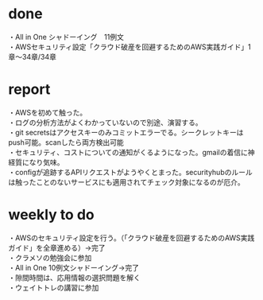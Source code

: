# done
・All in One シャドーイング　11例文</br>
・AWSセキュリティ設定「クラウド破産を回避するためのAWS実践ガイド」1章〜34章/34章</br>

# report
・AWSを初めて触った。</br>
・ログの分析方法がよくわかっていないので別途、演習する。</br>
・git secretsはアクセスキーのみコミットエラーでる。シークレットキーはpush可能。scanしたら両方検出可能</br>
・セキュリティ、コストについての通知がくるようになった。gmailの着信に神経質になり気味。</br>
・configが追跡するAPIリクエストがようやくとまった。securityhubのルールは触ったことのないサービスにも適用されてチェック対象になるのが厄介。</br>

# weekly to do
・AWSのセキュリティ設定を行う。（「クラウド破産を回避するためのAWS実践ガイド」を全章進める）→完了</br>
・クラメソの勉強会に参加</br>
・All in One 10例文シャドーイング→完了</br>
・隙間時間は、応用情報の選択問題を解く</br>
・ウェイトトレの講習に参加</br>
